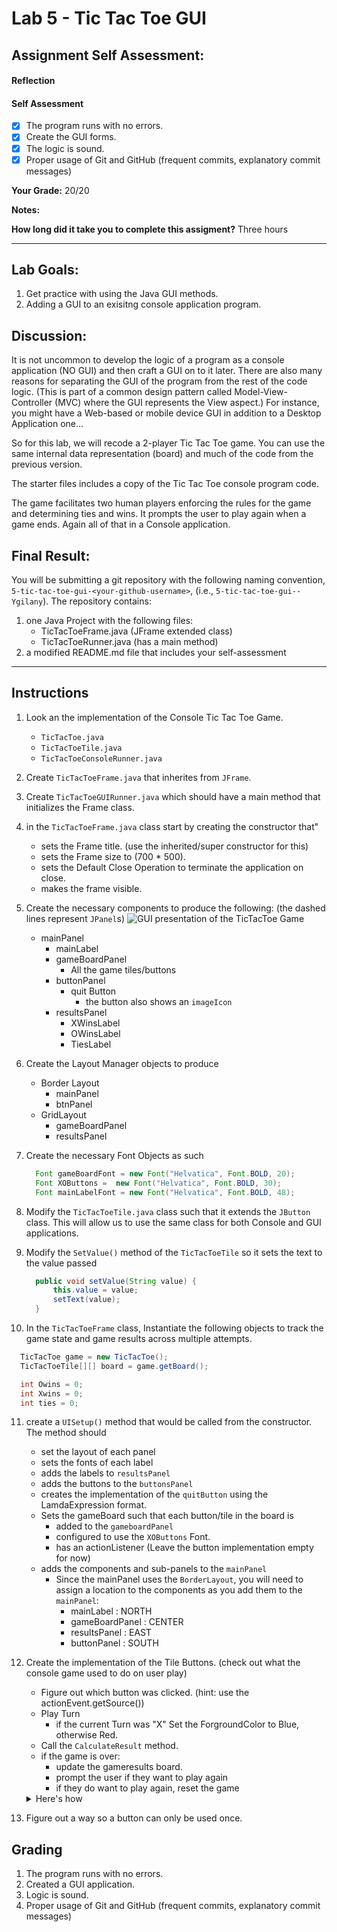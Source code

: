 # Lab 5 - Tic Tac Toe GUI
## Assignment Self Assessment:
#### Reflection
[//]: <> (share your thoughts on the assignment, things you learnt and would like to remember when you look back at this assignment)


#### Self Assessment
- [X] The program runs with no errors.
- [X] Create the GUI forms.
- [X] The logic is sound.
- [X] Proper usage of Git and GitHub (frequent commits, explanatory commit messages)

**Your Grade:**  20/20

**Notes:**

**How long did it take you to complete this assigment?**
Three hours

______________________________________________________________________

## Lab Goals:
1. Get practice with using the Java GUI methods.
2. Adding a GUI to an exisitng console application program.

## Discussion:
It is not uncommon to develop the logic of a program as a console application (NO GUI) and then craft a GUI on to it later. There are also many reasons for separating the GUI of the program from the rest of the code logic. (This is part of a common design pattern called Model-View-Controller (MVC) where the GUI represents the View aspect.) For instance, you might have a Web-based or mobile device GUI in addition to a Desktop Application one…

So for this lab, we will recode a 2-player Tic Tac Toe game. You can use the same internal data representation (board) and much of the code from the previous version.

The starter files includes a copy of the Tic Tac Toe console program code.

The game facilitates two human players enforcing the rules for the game and determining ties and wins. It prompts the user to play again when a game ends. Again all of that in a Console application.

## Final Result:
You will be submitting a git repository with the following naming
convention, `5-tic-tac-toe-gui-<your-github-username>`, (i.e., `5-tic-tac-toe-gui--Ygilany`). The repository contains:
1. one Java Project with the following files:
    - TicTacToeFrame.java (JFrame extended class)
    - TicTacToeRunner.java (has a main method)
2. a modified README.md file that includes your self-assessment

----

## Instructions
1. Look an the implementation of the Console Tic Tac Toe Game.
    * `TicTacToe.java`
    * `TicTacToeTile.java`
    * `TicTacToeConsoleRunner.java`

2. Create `TicTacToeFrame.java` that inherites from `JFrame`.

3. Create `TicTacToeGUIRunner.java` which should have a main method that initializes the Frame class.

4. in the `TicTacToeFrame.java` class start by creating the constructor that"
    * sets the Frame title. (use the inherited/super constructor for this)
    * sets the Frame size to (700 * 500).
    * sets the Default Close Operation to terminate the application on close.
    * makes the frame visible.

5. Create the necessary components to produce the following: (the dashed lines represent `JPanel`s)
    ![GUI presentation of the TicTacToe Game](assets/TicTacToe.png)
    * mainPanel
        * mainLabel
        * gameBoardPanel
            * All the game tiles/buttons
        * buttonPanel
            * quit Button
                * the button also shows an `imageIcon`
        * resultsPanel
            * XWinsLabel
            * OWinsLabel
            * TiesLabel

6. Create the Layout Manager objects to produce
    * Border Layout
        * mainPanel
        * btnPanel
    * GridLayout
        * gameBoardPanel
        * resultsPanel

7. Create the necessary Font Objects as such
    ```java
      Font gameBoardFont = new Font("Helvatica", Font.BOLD, 20);
      Font XOButtons =  new Font("Helvatica", Font.BOLD, 30);
      Font mainLabelFont = new Font("Helvatica", Font.BOLD, 48);
    ```

8. Modify the `TicTacToeTile.java` class such that it extends the `JButton` class. This will allow us to use the same class for both Console and GUI applications.

9. Modify the `SetValue()` method of the `TicTacToeTile` so it sets the text to the value passed

    ```java
      public void setValue(String value) {
          this.value = value;
          setText(value);
      }
    ```

10. In the `TicTacToeFrame` class, Instantiate the following objects to track the game state and game results across multiple attempts.
  ```java
    TicTacToe game = new TicTacToe();
    TicTacToeTile[][] board = game.getBoard();

    int Owins = 0;
    int Xwins = 0;
    int ties = 0;
  ```


11. create a `UISetup()` method that would be called from the constructor. The method should
    * set the layout of each panel
    * sets the fonts of each label
    * adds the labels to `resultsPanel`
    * adds the buttons to the `buttonsPanel`
    * creates the implementation of the `quitButton` using the LamdaExpression format.
    * Sets the gameBoard such that each button/tile in the board is
        * added to the `gameboardPanel`
        * configured to use the `XOButtons` Font.
        * has an actionListener (Leave the button implementation empty for now)
    * adds the components and sub-panels to the `mainPanel`
        * Since the mainPanel uses the `BorderLayout`, you will need to assign a location to the components as you add them to the `mainPanel`:
            * mainLabel : NORTH
            * gameBoardPanel : CENTER
            * resultsPanel : EAST
            * buttonPanel :  SOUTH

12. Create the implementation of the Tile Buttons. (check out what the console game used to do on user play)
    * Figure out which button was clicked. (hint: use the actionEvent.getSource())
    * Play Turn
        * if the current Turn was "X" Set the ForgroundColor to Blue, otherwise Red.
    * Call the `CalculateResult` method.
    * if the game is over:
        * update the gameresults board.
        * prompt the user if they want to play again
        * if they do want to play again, reset the game


    <details>
      <summary markdown='span'>Here's how
      </summary>

    ```java
      board[row][col].addActionListener((ActionEvent ae) -> {
          TicTacToeTile selected = (TicTacToeTile) ae.getSource();
          game.playTurn(selected.getRow(), selected.getColumn());
          selected.setForeground(
                  game.getCurrentTurn().name().equals("X") ? Color.BLUE: Color.RED
          );

          game.calculateResult();

          if(game.isOver()) {
              System.out.println("The game is over and the Result is: " + game.getResult());
              updateGameResults();
              Boolean done = SafeInput.getYNConfirmDialog("Play Again?");
              if(!done) {
                  System.exit(0);
              }
              resetGame();
          }
      });
    ```

    </details>


13. Figure out a way so a button can only be used once.

## Grading
1. The program runs with no errors.
2. Created a GUI application.
3. Logic is sound.
4. Proper usage of Git and GitHub (frequent commits, explanatory commit messages)
